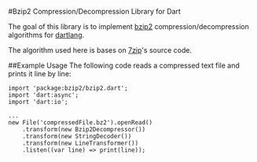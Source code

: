 #Bzip2 Compression/Decompression Library for Dart

The goal of this library is to implement [bzip2](http://www.bzip.org/) compression/decompression algorithms for [dartlang](http://www.dartlang.org/).

The algorithm used here is bases on [7zip](http://www.7-zip.org/)'s source code.

##Example Usage
The following code reads a compressed text file and prints it line by line:

    import 'package:bzip2/bzip2.dart';
    import 'dart:async';
    import 'dart:io';

    ...
    new File('compressedFile.bz2').openRead()
        .transform(new Bzip2Decompressor())
        .transform(new StringDecoder())
        .transform(new LineTransformer())
        .listen((var line) => print(line));
